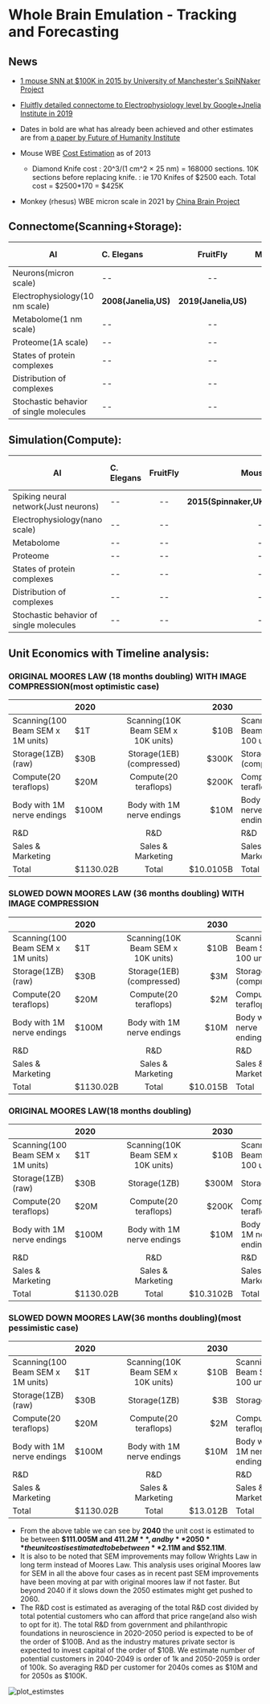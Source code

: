 # Whole Brain Emulation - Tracking and Forecasting
## News

- [1 mouse SNN at $100K in 2015 by University of Manchester's SpiNNaker Project](https://www.youtube.com/watch?v=2e06C-yUwlc)

- [Fluitfly detailed connectome to Electrophysiology level by Google+Jnelia Institute in 2019](https://www.youtube.com/watch?v=PeyHKdmBpqY)

-  Dates in bold are what has already been achieved and other estimates are from [a paper by Future of Humanity Institute](https://www.fhi.ox.ac.uk/brain-emulation-roadmap-report.pdf)

- Mouse WBE [Cost Estimation](https://www.biorxiv.org/content/10.1101/001214v3.full) as of 2013
  - Diamond Knife cost : 20^3/(1 cm^2 × 25 nm) = 168000 sections. 10K sections before replacing knife.
                      : ie 170 Knifes of $2500 each. Total cost = $2500*170 = $425K
                      
- Monkey (rhesus) WBE micron scale in 2021 by [China Brain Project](https://www.freepressjournal.in/science/worlds-first-3d-image-of-monkey-brain-developed)


## Connectome(Scanning+Storage):


| AI       | C. Elegans | FruitFly           | Mouse  | Monkey (rhesus) | Human 
| ------------- |:----------- |:---------------------------:| -----:|  -----:| ------:|
| Neurons(micron scale)|--|--|--| **2021(China)** | -- | 
| Electrophysiology(10 nm scale)|**2008(Janelia,US)**|**2019(Janelia,US)**|--|--| --|
| Metabolome(1 nm scale) |--|--|--|--| --|
| Proteome(1A scale) |--|--|--|--| --|
| States of protein complexes |--|--|--|--| --|
| Distribution of complexes |--|--|--|--| --|
| Stochastic behavior of single molecules |--|--|--|--| --|

## Simulation(Compute):


| AI       | C. Elegans | FruitFly           | Mouse  | Monkey (rhesus) | Human  | AI(CPU at $1M)
| ------------- |:----------- |:---------------------------:| -----:|  -----:| ------:|------:|
| Spiking neural network(Just neurons)|--|--|**2015(Spinnaker,UK)**| -- | **2021(Tesla Dojo)** | 2023 |
| Electrophysiology(nano scale)|--|--|--|--| --| 2033 |
| Metabolome |--|--|--|--| --| 2044 |
| Proteome |--|--|--|--| --| 2048 |
| States of protein complexes |--|--|--|--| --| 2052 |
| Distribution of complexes |--|--|--|--| --| 2063 |
| Stochastic behavior of single molecules |--|--|--|--| --| 2111 |


## Unit Economics with Timeline analysis:



### ORIGINAL MOORES LAW (18 months doubling) WITH IMAGE COMPRESSION(most optimistic case)
|   |2020 |    |2030 |   | 2040 |  | 2050 
| ------------- |:----------- |:--------------:| -----:| ------------- |:----------- |:--------------:| -----:| 
| Scanning(100 Beam SEM x 1M units) |$1T |Scanning(10K Beam SEM x 10K units) |$10B |Scanning(1M Beam SEM x 100 units) |$100M |Scanning(100M Beam SEM) | $1M |
| Storage(1ZB)(raw) |$30B |Storage(1EB) (compressed)|$300K |Storage(1EB) (compressed)|$3K |Storage(1EB) (compressed)|$30 |
| Compute(20 teraflops) |$20M |Compute(20 teraflops) |$200K |Compute(20 teraflops) |$2K |Compute(20 teraflops) |$20 |
| Body with 1M nerve endings |$100M |Body with 1M nerve endings |$10M |Body with 1M nerve endings |$1M |Body with 1M nerve endings |$1M |
| R&D |  |R&D | |R&D |$10M |R&D |$100K |
| Sales & Marketing |  |Sales & Marketing | |Sales & Marketing |0 |Sales & Marketing |$10K |
| Total |$1130.02B |Total |$10.0105B |Total |$111.005M |Total |**$2.11M**|

### SLOWED DOWN MOORES LAW (36 months doubling) WITH IMAGE COMPRESSION
|   |2020 |    |2030 |   | 2040 |  | 2050 
| ------------- |:----------- |:--------------:| -----:| ------------- |:----------- |:--------------:| -----:| 
| Scanning(100 Beam SEM x 1M units) |$1T |Scanning(10K Beam SEM x 10K units) |$10B |Scanning(1M Beam SEM x 100 units) |$100M |Scanning(100M Beam SEM) |$1M |
| Storage(1ZB)(raw) |$30B |Storage(1EB) (compressed) |$3M |Storage(1EB) (compressed)| $300K | Storage(1EB) (compressed)|$30K |
| Compute(20 teraflops) |$20M |Compute(20 teraflops) |$2M |Compute(20 teraflops) |$200K |Compute(20 teraflops) |$20K |
| Body with 1M nerve endings |$100M |Body with 1M nerve endings |$10M |Body with 1M nerve endings |$1M |Body with 1M nerve endings |$1M |
| R&D |  |R&D | |R&D |$10M |R&D |$100K |
| Sales & Marketing |  |Sales & Marketing | |Sales & Marketing |0 |Sales & Marketing |$10K |
| Total |$1130.02B |Total |$10.015B |Total |$111.5M |Total |$2.16M |

### ORIGINAL MOORES LAW(18 months doubling)
|   |2020 |    |2030 |   | 2040 |  | 2050 
| ------------- |:----------- |:--------------:| -----:| ------------- |:----------- |:--------------:| -----:| 
| Scanning(100 Beam SEM x 1M units) |$1T |Scanning(10K Beam SEM x 10K units) |$10B |Scanning(1M Beam SEM x 100 units) |$100M |Scanning(100M Beam SEM) |$1M |
| Storage(1ZB)(raw) |$30B |Storage(1ZB) |$300M |Storage(1ZB) |$3M |Storage(1ZB) |$30K |
| Compute(20 teraflops) |$20M |Compute(20 teraflops) |$200K |Compute(20 teraflops) |$2K |Compute(20 teraflops) |$20 |
| Body with 1M nerve endings |$100M |Body with 1M nerve endings |$10M |Body with 1M nerve endings |$1M |Body with 1M nerve endings |$1M |
| R&D |  |R&D | |R&D |$10M |R&D |$100K |
| Sales & Marketing |  |Sales & Marketing | |Sales & Marketing |0 |Sales & Marketing |$10K |
| Total |$1130.02B |Total |$10.3102B |Total |$114.002M |Total |$2.14M |

### SLOWED DOWN MOORES LAW(36 months doubling)(most pessimistic case)
|   |2020 |    |2030 |   | 2040 |  | 2050 
| ------------- |:----------- |:--------------:| -----:| ------------- |:----------- |:--------------:| -----:| 
| Scanning(100 Beam SEM x 1M units) |$1T |Scanning(10K Beam SEM x 10K units) |$10B |Scanning(1M Beam SEM x 100 units) |$100M |Scanning(100M Beam SEM) |$1M |
| Storage(1ZB)(raw) |$30B |Storage(1ZB) |$3B |Storage(1ZB) |$300M |Storage(1ZB) |$30M |
| Compute(20 teraflops) |$20M |Compute(20 teraflops) |$2M |Compute(20 teraflops) |$200K |Compute(20 teraflops) |$20K |
| Body with 1M nerve endings |$100M |Body with 1M nerve endings |$10M |Body with 1M nerve endings |$1M |Body with 1M nerve endings |$1M |
| R&D |  |R&D | |R&D |$10M |R&D |$100K |
| Sales & Marketing |  |Sales & Marketing | |Sales & Marketing |0 |Sales & Marketing |$10K |
| Total |$1130.02B |Total |$13.012B |Total |$411.2M |Total |**$52.11M** |


- From the above table we can see by **2040** the unit cost is estimated to be between **$111.005M and $411.2M**, and by **2050** the unit cost is estimated to be between **$2.11M and $52.11M**.
- It is also to be noted that SEM improvements may follow Wrights Law in long term instead of Moores Law. This analysis uses original Moores law for SEM in all the above four cases as in recent past SEM improvements have been moving at par with original moores law if not faster. But beyond 2040 if it slows down the 2050 estimates might get pushed to 2060.
- The R&D cost is estimated as averaging of the total R&D cost divided by total potential customers who can afford that price range(and also wish to opt for it). The total R&D from government and philanthropic foundations in neuroscience in 2020-2050 period is expected to be of the order of $100B. And as the industry matures private sector is expected to invest capital of the order of $10B. We estimate number of potential customers in 2040-2049 is order of 1k and 2050-2059 is order of 100k. So averaging R&D per customer for 2040s comes as $10M and for 2050s as $100K.

![plot_estimstes](https://user-images.githubusercontent.com/2527354/143514623-84679f84-6194-416a-8dac-706b29e1a0d7.png)

